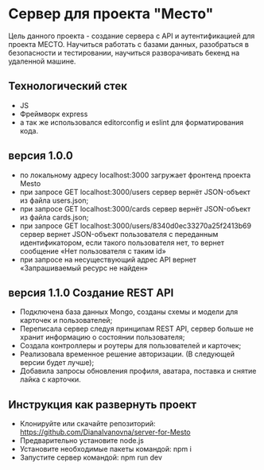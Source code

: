 Сервер для проекта "Место"
=============================
Цель данного проекта - создание сервера с API и аутентификацией для проекта МЕСТО. Научиться работать с базами данных, разобраться в безопасности и тестировании, научиться разворачивать бекенд на удаленной машине.

## Технологический стек
- JS
- Фреймворк express
- а так же использовался editorconfig и eslint для форматирования кода.

## версия 1.0.0
- по локальному адресу localhost:3000 загружает фронтенд проекта Mesto
- при запросе GET localhost:3000/users сервер вернёт JSON-объект из файла users.json;
- при запросе GET localhost:3000/cards сервер вернёт JSON-объект из файла cards.json;
- при запросе GET localhost:3000/users/8340d0ec33270a25f2413b69  сервер вернет JSON-объект пользователя с переданным идентификатором, если такого пользователя нет, то вернет сообщение «Нет пользователя с таким id»
- при запросе на несуществующий адрес API вернет «Запрашиваемый ресурс не найден»

## версия 1.1.0 Создание REST API
- Подключена база данных Mongo, созданы схемы и модели для карточек и пользователей;
- Переписала сервер следуя принципам REST API, сервер больше не хранит информацию о состоянии пользователя;
- Создала контроллеры и роутеры для пользователей и карточек;
- Реализовала временное решение авторизации. (В следующей версии будет лучше);
- Добавила запросы обновления профиля, аватара, поставка и снятие лайка с карточки.

## Инструкция как развернуть проект
- Клонируйте или скачайте репозиторий: https://github.com/DianaIvanovna/server-for-Mesto
- Предварительно установите node.js
- Установите необходимые пакеты командой: npm i
- Запустите сервер командой: npm run dev
